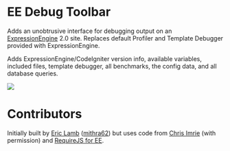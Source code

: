 EE Debug Toolbar
====================
Adds an unobtrusive interface for debugging output on an [ExpressionEngine](http://expressionengine.com "ExpressionEngine") 2.0 site. Replaces default Profiler and Template Debugger provided with ExpressionEngine.

Adds ExpressionEngine/CodeIgniter version info, available variables, included files, template debugger, all benchmarks, the config data, and all database queries.

![](http://mithra62.com/images/ee_debug_toolbar_default.png)

Contributors
====================
Initially built by [Eric Lamb](http://blog.ericlamb.net/ "Eric Lamb") ([mithra62](http://mithra62.com/index "mithra62")) but uses code from [Chris Imrie](https://github.com/ckimrie/ "Chris Imrie") (with permission) and [RequireJS for EE](https://github.com/ckimrie/RequireJS-for-EE "RequireJS for EE").